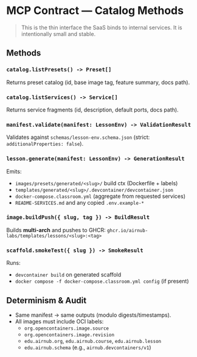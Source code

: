 # MCP Contract — Catalog Methods

> This is the thin interface the SaaS binds to internal services. It is intentionally small and stable.

## Methods

### `catalog.listPresets() -> Preset[]`
Returns preset catalog (id, base image tag, feature summary, docs path).

### `catalog.listServices() -> Service[]`
Returns service fragments (id, description, default ports, docs path).

### `manifest.validate(manifest: LessonEnv) -> ValidationResult`
Validates against `schemas/lesson-env.schema.json` (strict: `additionalProperties: false`).

### `lesson.generate(manifest: LessonEnv) -> GenerationResult`
Emits:
- `images/presets/generated/<slug>/` build ctx (Dockerfile + labels)
- `templates/generated/<slug>/.devcontainer/devcontainer.json`
- `docker-compose.classroom.yml` (aggregate from requested services)
- `README-SERVICES.md` and any copied `.env.example-*`

### `image.buildPush({ slug, tag }) -> BuildResult`
Builds **multi-arch** and pushes to GHCR:
`ghcr.io/airnub-labs/templates/lessons/<slug>:<tag>`

### `scaffold.smokeTest({ slug }) -> SmokeResult`
Runs:
- `devcontainer build` on generated scaffold
- `docker compose -f docker-compose.classroom.yml config` (if present)

## Determinism & Audit

- Same manifest → same outputs (modulo digests/timestamps).
- All images must include OCI labels:
  - `org.opencontainers.image.source`
  - `org.opencontainers.image.revision`
  - `edu.airnub.org`, `edu.airnub.course`, `edu.airnub.lesson`
  - `edu.airnub.schema` (e.g., `airnub.devcontainers/v1`)
